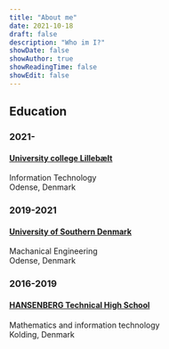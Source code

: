 ```yaml
---
title: "About me"
date: 2021-10-18
draft: false
description: "Who im I?"
showDate: false
showAuthor: true
showReadingTime: false
showEdit: false
---
```



## Education
### 2021-
#### [University college Lillebælt](https://www.ucl.dk)
Information Technology \
Odense, Denmark

### 2019-2021
#### [University of Southern Denmark](https://www.sdu.dk)
Machanical Engineering \
Odense, Denmark

### 2016-2019
#### [HANSENBERG Technical High School](https://www.hansenberg.dk)
Mathematics and information technology \
Kolding, Denmark